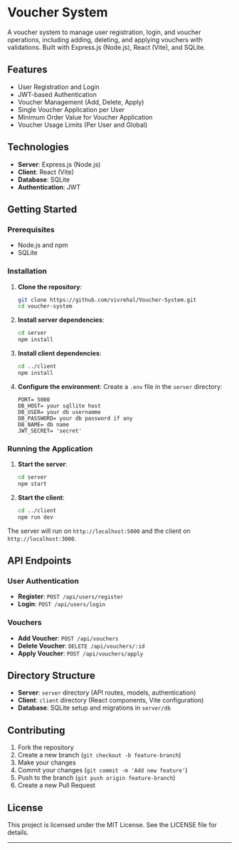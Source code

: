 # Voucher System

A voucher system to manage user registration, login, and voucher operations, including adding, deleting, and applying vouchers with validations. Built with Express.js (Node.js), React (Vite), and SQLite.

## Features

- User Registration and Login
- JWT-based Authentication
- Voucher Management (Add, Delete, Apply)
- Single Voucher Application per User
- Minimum Order Value for Voucher Application
- Voucher Usage Limits (Per User and Global)

## Technologies

- **Server**: Express.js (Node.js)
- **Client**: React (Vite)
- **Database**: SQLite
- **Authentication**: JWT

## Getting Started

### Prerequisites

- Node.js and npm
- SQLite

### Installation

1. **Clone the repository**:
    ```bash
    git clone https://github.com/vivrehal/Voucher-System.git
    cd voucher-system
    ```

2. **Install server dependencies**:
    ```bash
    cd server
    npm install
    ```

3. **Install client dependencies**:
    ```bash
    cd ../client
    npm install
    ```

4. **Configure the environment**:
    Create a `.env` file in the `server` directory:
    ```plaintext
    PORT= 5000
    DB_HOST= your sqllite host
    DB_USER= your db usernamme
    DB_PASSWORD= your db password if any
    DB_NAME= db name
    JWT_SECRET= 'secret'
    ```

### Running the Application

1. **Start the server**:
    ```bash
    cd server
    npm start
    ```

2. **Start the client**:
    ```bash
    cd ../client
    npm run dev
    ```

The server will run on `http://localhost:5000` and the client on `http://localhost:3000`.

## API Endpoints

### User Authentication

- **Register**: `POST /api/users/register`
- **Login**: `POST /api/users/login`

### Vouchers

- **Add Voucher**: `POST /api/vouchers`
- **Delete Voucher**: `DELETE /api/vouchers/:id`
- **Apply Voucher**: `POST /api/vouchers/apply`

## Directory Structure

- **Server**: `server` directory (API routes, models, authentication)
- **Client**: `client` directory (React components, Vite configuration)
- **Database**: SQLite setup and migrations in `server/db`

## Contributing

1. Fork the repository
2. Create a new branch (`git checkout -b feature-branch`)
3. Make your changes
4. Commit your changes (`git commit -m 'Add new feature'`)
5. Push to the branch (`git push origin feature-branch`)
6. Create a new Pull Request

## License

This project is licensed under the MIT License. See the LICENSE file for details.

---
